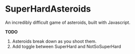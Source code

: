 SuperHardAsteroids
==================

An incredibly difficult game of asteroids, built with Javascript.

**TODO**

1. Asteroids break down as you shoot them.
2. Add toggle between SuperHard and NotSoSuperHard 
